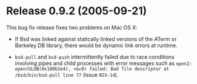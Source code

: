 # Release 0.9.2 (2005-09-21)

This bug fix release fixes two problems on Mac OS X:

  - If Bsd was linked against statically linked versions of the ATerm or
    Berkeley DB library, there would be dynamic link errors at runtime.

  - `bsd-pull` and `bsd-push` intermittently failed due to race
    conditions involving pipes and child processes with error messages
    such as `open2: open(GLOB(0x180b2e4), >&=9) failed: Bad
            file descriptor at /bsd/bin/bsd-pull line 77` (issue `NIX-14`).

